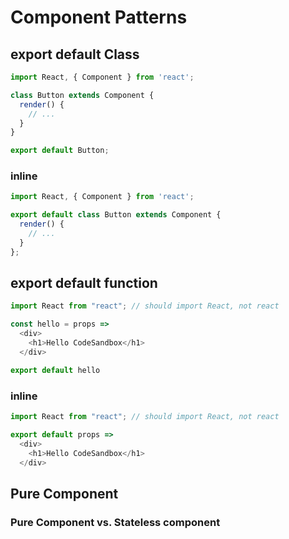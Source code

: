 # Component Patterns

## export default Class

```javascript
import React, { Component } from 'react';

class Button extends Component {
  render() {
    // ...
  }
}

export default Button;
```

### inline

```javascript
import React, { Component } from 'react';

export default class Button extends Component {
  render() {
    // ...
  }
};
```

## export default function

```javascript
import React from "react"; // should import React, not react

const hello = props => 
  <div>
    <h1>Hello CodeSandbox</h1>
  </div>

export default hello
```

### inline

```javascript
import React from "react"; // should import React, not react

export default props => 
  <div>
    <h1>Hello CodeSandbox</h1>
  </div>
```

## Pure Component



### Pure Component vs. Stateless component








